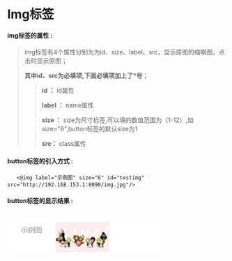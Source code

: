 # Img**标签**

#### img**标签的属性 :**

> img标签有4个属性分别为为id、size、label、src，显示原图的缩略图，点击时显示原图；
>
> **其中id、src为必填项,下面必填项加上了\*号**；
>
> > **id ：** id属性
> >
> > **label ：** name属性
> >
> > **size ：** size为尺寸标签,可以填的数值范围为（1-12）,如size="6",button标签的默认size为1
> >
> > **src：** class属性
#### button标签的引入方式 :

```
   <@img label="示例图" size="6" id="testimg" src="http://192.168.153.1:8090/img.jpg"/>
```

#### button标签的显示结果 :

![](/assets/img1.png)




